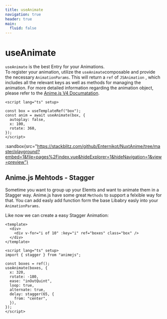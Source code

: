 ```yaml
---
title: useAnimate
navigation: true
header: true
main:
  fluid: false
---
```

# useAnimate

``useAnimate`` is the best Entry for your Animations.  <br/>
To register your animation, utilize the `useAnimate`composable and provide the necessary `AnimationParams`.
This will return a ``ref`` of `JSAnimation` , which includes all the relevant keys as well as methods for managing the animation.
For more detailed information regarding the animation object, please refer to the [Anime.js V4 Documatation](https://animejs.com/documentation/animation).

```vue
<script lang="ts" setup>

const box = useTemplateRef("box");
const anim = await useAnimate(box, {
  autoplay: false,
  x: 100,
  rotate: 360,
});
</script>
```
:sandbox{src="https://stackblitz.com/github/Enternikot/NuxtAnime/tree/master/playground?embed=1&file=pages%2Findex.vue&hideExplorer=1&hideNavigation=1&view=preview"}


## Anime.js Mehtods - Stagger
Sometime you want to group up your Elemts and want to animate them in a Stagger way.
Anime.js have some great ``Methods`` to support a felxible way for that.
You can add easly add function form the base Libabry easly into your `AnimationParams`.

Like now we can create a easy Stagger Animation:

```vue
<template>
  <div>
    <div v-for="i of 10" :key="i" ref="boxes" class="box" />
  </div>
</template>

<script lang="ts" setup>
import { stagger } from "animejs";

const boxes = ref();
useAnimate(boxes, {
  x: 320,
  rotate: -180,
  ease: "inOutQuint",
  loop: true,
  alternate: true,
  delay: stagger(65, {
    from: "center",
  }),
});
</script>

```